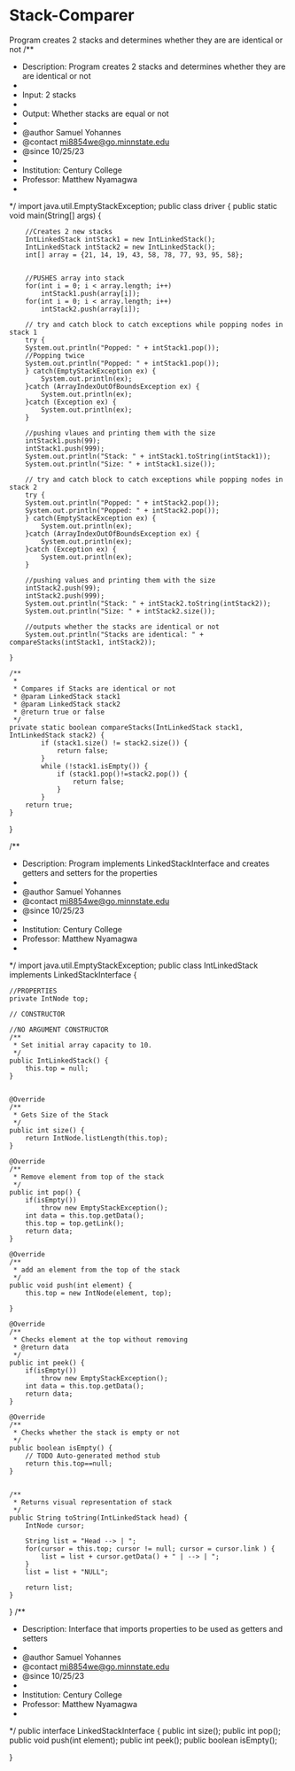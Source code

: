 # Stack-Comparer
Program creates 2 stacks and determines whether they are are identical or not 
/**
 * Description: Program creates 2 stacks and determines whether they are are identical or not
 * 
 * Input: 2 stacks
 * 
 * Output: Whether stacks are equal or not
 * 
 * @author Samuel Yohannes
 * @contact mi8854we@go.minnstate.edu
 * @since 10/25/23
 * 
 * Institution: Century College
 *  Professor: Matthew Nyamagwa
 * 
 */
import java.util.EmptyStackException;
public class driver {
	public static void main(String[] args) {
		
		//Creates 2 new stacks
		IntLinkedStack intStack1 = new IntLinkedStack();
		IntLinkedStack intStack2 = new IntLinkedStack();
		int[] array = {21, 14, 19, 43, 58, 78, 77, 93, 95, 58};

		
		//PUSHES array into stack
		for(int i = 0; i < array.length; i++)
			intStack1.push(array[i]);
		for(int i = 0; i < array.length; i++)
			intStack2.push(array[i]);
		
		// try and catch block to catch exceptions while popping nodes in stack 1
		try {
		System.out.println("Popped: " + intStack1.pop());
		//Popping twice
		System.out.println("Popped: " + intStack1.pop());
		} catch(EmptyStackException ex) {
			System.out.println(ex);
		}catch (ArrayIndexOutOfBoundsException ex) {
			System.out.println(ex);
		}catch (Exception ex) {
			System.out.println(ex);
		}
		
		//pushing vlaues and printing them with the size
		intStack1.push(99);
		intStack1.push(999);
		System.out.println("Stack: " + intStack1.toString(intStack1));
		System.out.println("Size: " + intStack1.size());
		
		// try and catch block to catch exceptions while popping nodes in stack 2
		try {
		System.out.println("Popped: " + intStack2.pop());
		System.out.println("Popped: " + intStack2.pop());
		} catch(EmptyStackException ex) {
			System.out.println(ex);
		}catch (ArrayIndexOutOfBoundsException ex) {
			System.out.println(ex);
		}catch (Exception ex) {
			System.out.println(ex);
		}
		
		//pushing values and printing them with the size
		intStack2.push(99);
		intStack2.push(999);
		System.out.println("Stack: " + intStack2.toString(intStack2));
		System.out.println("Size: " + intStack2.size());
		
		//outputs whether the stacks are identical or not
		System.out.println("Stacks are identical: " + compareStacks(intStack1, intStack2));
    
	}

	/**
	 * 
	 * Compares if Stacks are identical or not
	 * @param LinkedStack stack1
	 * @param LinkedStack stack2
	 * @return true or false
	 */
	private static boolean compareStacks(IntLinkedStack stack1, IntLinkedStack stack2) {
	        if (stack1.size() != stack2.size()) {
	            return false;
	        }
	        while (!stack1.isEmpty()) {
	            if (stack1.pop()!=stack2.pop()) {
	                return false;
	            }
	        }
		return true;
	}
}

/**
 * Description: Program implements LinkedStackInterface and creates getters and setters for the properties
 * 
 * @author Samuel Yohannes
 * @contact mi8854we@go.minnstate.edu
 * @since 10/25/23
 * 
 * Institution: Century College
 *  Professor: Matthew Nyamagwa
 * 
 */
import java.util.EmptyStackException;
public class IntLinkedStack implements LinkedStackInterface {
	
	//PROPERTIES
	private IntNode top;
	
	// CONSTRUCTOR
	
	//NO ARGUMENT CONSTRUCTOR
	/**
	 * Set initial array capacity to 10.
	 */
	public IntLinkedStack() {
		this.top = null;
	}

	
	@Override
	/**
	 * Gets Size of the Stack
	 */
	public int size() {
		return IntNode.listLength(this.top);
	}

	@Override
	/**
	 * Remove element from top of the stack
	 */
	public int pop() {
		if(isEmpty())
			throw new EmptyStackException();
		int data = this.top.getData();
		this.top = top.getLink();
		return data;
	}

	@Override
	/**
	 * add an element from the top of the stack
	 */
	public void push(int element) {
		this.top = new IntNode(element, top);
		
	}

	@Override
	/**
	 * Checks element at the top without removing 
	 * @return data
	 */
	public int peek() {
		if(isEmpty())
			throw new EmptyStackException();
		int data = this.top.getData();
		return data;
	}

	@Override
	/**
	 * Checks whether the stack is empty or not
	 */
	public boolean isEmpty() {
		// TODO Auto-generated method stub
		return this.top==null;
	}


	/**
	 * Returns visual representation of stack
	 */
	public String toString(IntLinkedStack head) {
		IntNode cursor;
		
		String list = "Head --> | ";
		for(cursor = this.top; cursor != null; cursor = cursor.link ) {
			list = list + cursor.getData() + " | --> | ";
		}
		list = list + "NULL";
		
		return list;
	}


}
/**
 * Description: Interface that imports properties to be used as getters and setters
 * 
 * @author Samuel Yohannes
 * @contact mi8854we@go.minnstate.edu
 * @since 10/25/23
 * 
 * Institution: Century College
 *  Professor: Matthew Nyamagwa
 * 
 */
public interface LinkedStackInterface {
	public int size();
	public int pop();
	public void push(int element);
	public int peek();
	public boolean isEmpty();

}




